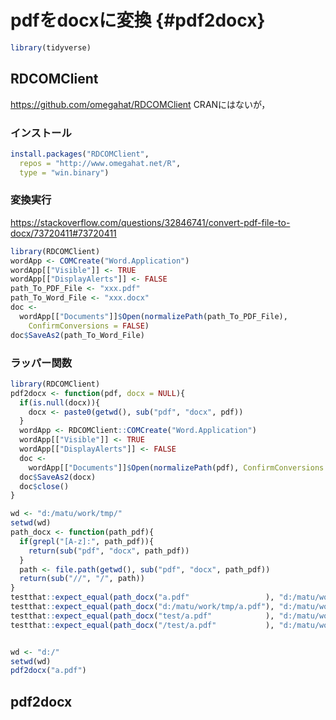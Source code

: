 # pdfをdocxに変換 {#pdf2docx}


```r
library(tidyverse)
```

## RDCOMClient

https://github.com/omegahat/RDCOMClient
CRANにはないが，

### インストール

```r
install.packages("RDCOMClient", 
  repos = "http://www.omegahat.net/R", 
  type = "win.binary")
```

### 変換実行
https://stackoverflow.com/questions/32846741/convert-pdf-file-to-docx/73720411#73720411


```r
library(RDCOMClient)
wordApp <- COMCreate("Word.Application")
wordApp[["Visible"]] <- TRUE
wordApp[["DisplayAlerts"]] <- FALSE
path_To_PDF_File <- "xxx.pdf"
path_To_Word_File <- "xxx.docx"
doc <- 
  wordApp[["Documents"]]$Open(normalizePath(path_To_PDF_File), 
    ConfirmConversions = FALSE)
doc$SaveAs2(path_To_Word_File)
```

### ラッパー関数


```r
library(RDCOMClient)
pdf2docx <- function(pdf, docx = NULL){
  if(is.null(docx)){
    docx <- paste0(getwd(), sub("pdf", "docx", pdf))
  }
  wordApp <- RDCOMClient::COMCreate("Word.Application")
  wordApp[["Visible"]] <- TRUE
  wordApp[["DisplayAlerts"]] <- FALSE
  doc <- 
    wordApp[["Documents"]]$Open(normalizePath(pdf), ConfirmConversions = FALSE)
  doc$SaveAs2(docx)
  doc$close()
}

wd <- "d:/matu/work/tmp/"
setwd(wd)
path_docx <- function(path_pdf){
  if(grepl("[A-z]:", path_pdf)){
    return(sub("pdf", "docx", path_pdf))
  }
  path <- file.path(getwd(), sub("pdf", "docx", path_pdf))
  return(sub("//", "/", path))
}
testthat::expect_equal(path_docx("a.pdf"                 ), "d:/matu/work/tmp/a.docx"     )
testthat::expect_equal(path_docx("d:/matu/work/tmp/a.pdf"), "d:/matu/work/tmp/a.docx"     )
testthat::expect_equal(path_docx("test/a.pdf"            ), "d:/matu/work/tmp/test/a.docx")
testthat::expect_equal(path_docx("/test/a.pdf"           ), "d:/matu/work/tmp/test/a.docx")


wd <- "d:/"
setwd(wd)
pdf2docx("a.pdf")
```


## pdf2docx


